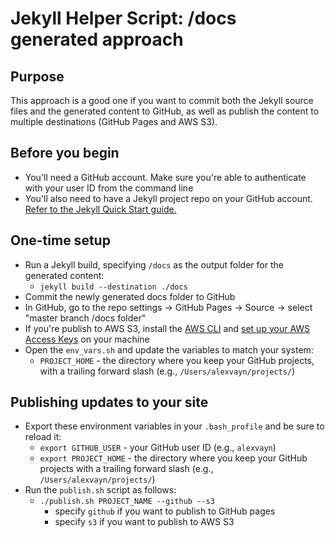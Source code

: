 # Jekyll Helper Script: /docs generated approach

## Purpose

This approach is a good one if you want to commit both the Jekyll source files and the generated content to GitHub, as well as publish the content to multiple destinations (GitHub Pages and AWS S3).

## Before you begin
* You'll need a GitHub account. Make sure you're able to authenticate with your user ID from the command line
* You'll also need to have a Jekyll project repo on your GitHub account. [Refer to the Jekyll Quick Start guide.](https://jekyllrb.com/docs/quickstart)

## One-time setup
* Run a Jekyll build, specifying `/docs` as the output folder for the generated content:
    * ```jekyll build --destination ./docs```
* Commit the newly generated docs folder to GitHub
* In GitHub, go to the repo settings -> GitHub Pages -> Source -> select "master branch /docs folder"
* If you're publish to AWS S3, install the [AWS CLI](http://docs.aws.amazon.com/cli/latest/userguide/installing.html) and [set up your AWS Access Keys](http://docs.aws.amazon.com/cli/latest/userguide/cli-chap-getting-started.html#cli-quick-configuration) on your machine
* Open the `env_vars.sh` and update the variables to match your system:
    * `PROJECT_HOME` - the directory where you keep your GitHub projects, with a trailing forward slash (e.g., `/Users/alexvayn/projects/`)

## Publishing updates to your site
* Export these environment variables in your `.bash_profile` and be sure to reload it:
    * `export GITHUB_USER` - your GitHub user ID (e.g., `alexvayn`)
    * `export PROJECT_HOME` - the directory where you keep your GitHub projects with a trailing forward slash (e.g., `/Users/alexvayn/projects/`)
* Run the `publish.sh` script as follows:
    * `./publish.sh PROJECT_NAME --github --s3`
        * specify `github` if you want to publish to GitHub pages
        * specify `s3` if you want to publish to AWS S3
